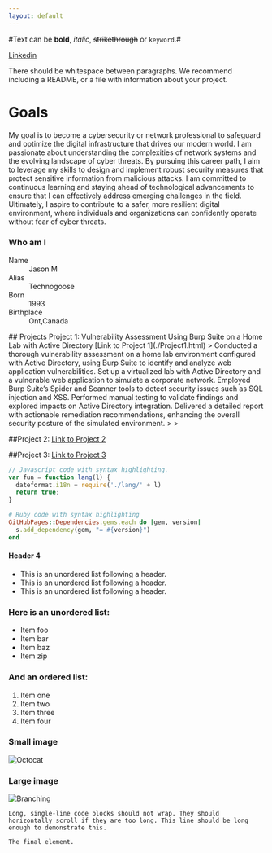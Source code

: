 ```yaml
---
layout: default
---
```


#Text can be **bold**, _italic_, ~~strikethrough~~ or `keyword`.#

[Linkedin](www.linkedin.com/in/jason-may-technogoose)

There should be whitespace between paragraphs. We recommend including a README, or a file with information about your project.

# Goals

My goal is to become a cybersecurity or network professional to safeguard and optimize the digital infrastructure that drives our modern world. I am passionate about understanding the complexities of network systems and the evolving landscape of cyber threats. By pursuing this career path, I aim to leverage my skills to design and implement robust security measures that protect sensitive information from malicious attacks. I am committed to continuous learning and staying ahead of technological advancements to ensure that I can effectively address emerging challenges in the field. Ultimately, I aspire to contribute to a safer, more resilient digital environment, where individuals and organizations can confidently operate without fear of cyber threats.

### Who am I 

<dl>
<dt>Name</dt>
<dd>Jason M</dd>
<dt>Alias</dt>
<dd>Technogoose</dd>
<dt>Born</dt>
<dd>1993</dd>
<dt>Birthplace</dt>
<dd>Ont,Canada</dd>

</dl>
## Projects 
Project 1: Vulnerability Assessment Using Burp Suite on a Home Lab with Active Directory  
[Link to Project 1](./Project1.html)
> Conducted a thorough vulnerability assessment on a home lab environment configured with Active Directory, using Burp Suite to identify and analyze web application vulnerabilities. Set up a virtualized lab with Active Directory and a vulnerable web application to simulate a corporate network. Employed Burp Suite’s Spider and Scanner tools to detect security issues such as SQL injection and XSS. Performed manual testing to validate findings and explored impacts on Active Directory integration. Delivered a detailed report with actionable remediation recommendations, enhancing the overall security posture of the simulated environment.
>
> 

##Project 2:
[Link to Project 2](./Project2.html)

##Project 3:
[Link to Project 3](./Project3.html)
```js
// Javascript code with syntax highlighting.
var fun = function lang(l) {
  dateformat.i18n = require('./lang/' + l)
  return true;
}
```

```ruby
# Ruby code with syntax highlighting
GitHubPages::Dependencies.gems.each do |gem, version|
  s.add_dependency(gem, "= #{version}")
end
```

#### Header 4

*   This is an unordered list following a header.
*   This is an unordered list following a header.
*   This is an unordered list following a header.



### Here is an unordered list:

*   Item foo
*   Item bar
*   Item baz
*   Item zip

### And an ordered list:

1.  Item one
1.  Item two
1.  Item three
1.  Item four



### Small image

![Octocat](https://github.githubassets.com/images/icons/emoji/octocat.png)

### Large image

![Branching](https://guides.github.com/activities/hello-world/branching.png)




```
Long, single-line code blocks should not wrap. They should horizontally scroll if they are too long. This line should be long enough to demonstrate this.
```

```
The final element.
```
